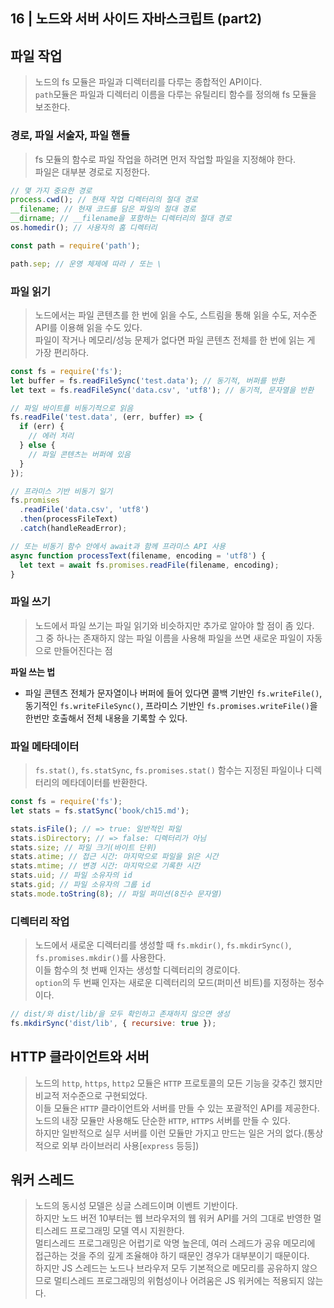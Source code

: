 ## 16 | 노드와 서버 사이드 자바스크립트 (part2)

## 파일 작업

> 노드의 fs 모듈은 파일과 디렉터리를 다루는 종합적인 API이다.
> <br>`path`모듈은 파일과 디렉터리 이름을 다루는 유틸리티 함수를 정의해 fs 모듈을 보조한다.

### 경로, 파일 서술자, 파일 핸들

> fs 모듈의 함수로 파일 작업을 하려면 먼저 작업할 파일을 지정해야 한다.
> <br>파일은 대부분 경로로 지정한다.

```js
// 몇 가지 중요한 경로
process.cwd(); // 현재 작업 디렉터리의 절대 경로
__filename; // 현재 코드를 담은 파일의 절대 경로
__dirname; // __filename을 포함하는 디렉터리의 절대 경로
os.homedir(); // 사용자의 홈 디렉터리

const path = require('path');

path.sep; // 운영 체제에 따라 / 또는 \
```

### 파일 읽기

> 노드에서는 파일 콘텐츠를 한 번에 읽을 수도, 스트림을 통해 읽을 수도, 저수준 API를 이용해 읽을 수도 있다.
> <br>파일이 작거나 메모리/성능 문제가 없다면 파일 콘텐츠 전체를 한 번에 읽는 게 가장 편리하다.

```js
const fs = require('fs');
let buffer = fs.readFileSync('test.data'); // 동기적, 버퍼를 반환
let text = fs.readFileSync('data.csv', 'utf8'); // 동기적, 문자열을 반환

// 파일 바이트를 비동기적으로 읽음
fs.readFile('test.data', (err, buffer) => {
  if (err) {
    // 에러 처리
  } else {
    // 파일 콘텐츠는 버퍼에 있음
  }
});

// 프라미스 기반 비동기 일기
fs.promises
  .readFile('data.csv', 'utf8')
  .then(processFileText)
  .catch(handleReadError);

// 또는 비동기 함수 안에서 await과 함께 프라미스 API 사용
async function processText(filename, encoding = 'utf8') {
  let text = await fs.promises.readFile(filename, encoding);
}
```

### 파일 쓰기

> 노드에서 파일 쓰기는 파일 읽기와 비슷하지만 추가로 알아야 할 점이 좀 있다.
> <br>그 중 하나는 존재하지 않는 파일 이름을 사용해 파일을 쓰면 새로운 파일이 자동으로 만들어진다는 점

**파일 쓰는 법**

- 파일 콘텐츠 전체가 문자열이나 버퍼에 들어 있다면 콜백 기반인 `fs.writeFile()`, 동기적인 `fs.writeFileSync()`, 프라미스 기반인 `fs.promises.writeFile()`을 한번만 호출해서 전체 내용을 기록할 수 있다.

### 파일 메타데이터

> `fs.stat()`, `fs.statSync`, `fs.promises.stat()` 함수는 지정된 파일이나 디렉터리의 메타데이터를 반환한다.

```js
const fs = require('fs');
let stats = fs.statSync('book/ch15.md');

stats.isFile(); // => true: 일반적인 파일
stats.isDirectory; // => false: 디렉터리가 아님
stats.size; // 파일 크기(바이트 단위)
stats.atime; // 접근 시간: 마지막으로 파일을 읽은 시간
stats.mtime; // 변경 시간: 마지막으로 기록한 시간
stats.uid; // 파일 소유자의 id
stats.gid; // 파일 소유자의 그룹 id
stats.mode.toString(8); // 파일 퍼미션(8진수 문자열)
```

### 디렉터리 작업

> 노드에서 새로운 디렉터리를 생성할 때 `fs.mkdir()`, `fs.mkdirSync()`, `fs.promises.mkdir()`를 사용한다.
> <br>이들 함수의 첫 번째 인자는 생성할 디렉터리의 경로이다.
> <br>`option`의 두 번째 인자는 새로운 디렉터리의 모드(퍼미션 비트)를 지정하는 정수이다.

```js
// dist/와 dist/lib/을 모두 확인하고 존재하지 않으면 생성
fs.mkdirSync('dist/lib', { recursive: true });
```

## HTTP 클라이언트와 서버

> 노드의 `http`, `https`, `http2` 모듈은 `HTTP` 프로토콜의 모든 기능을 갖추긴 했지만 비교적 저수준으로 구현되었다.
> <br>이들 모듈은 `HTTP` 클라이언트와 서버를 만들 수 있는 포괄적인 API를 제공한다.
> <br>노드의 내장 모듈만 사용해도 단순한 `HTTP`, `HTTPS` 서버를 만들 수 있다.
> <br>하지만 일반적으로 실무 서버를 이런 모듈만 가지고 만드는 일은 거의 없다.(통상적으로 외부 라이브러리 사용[`express` 등등])

## 워커 스레드

> 노드의 동시성 모델은 싱글 스레드이며 이벤트 기반이다.
> <br>하지만 노드 버전 10부터는 웹 브라우저의 웹 워커 API를 거의 그대로 반영한 멀티스레드 프로그래밍 모델 역시 지원한다.
> <br>멀티스레드 프로그래밍은 어렵기로 악명 높은데, 여러 스레드가 공유 메모리에 접근하는 것을 주의 깊게 조율해야 하기 때문인 경우가 대부분이기 때문이다.
> <br>하지만 JS 스레드는 노드나 브라우저 모두 기본적으로 메모리를 공유하지 않으므로 멀티스레드 프로그래밍의 위험성이나 어려움은 JS 워커에는 적용되지 않는다.
